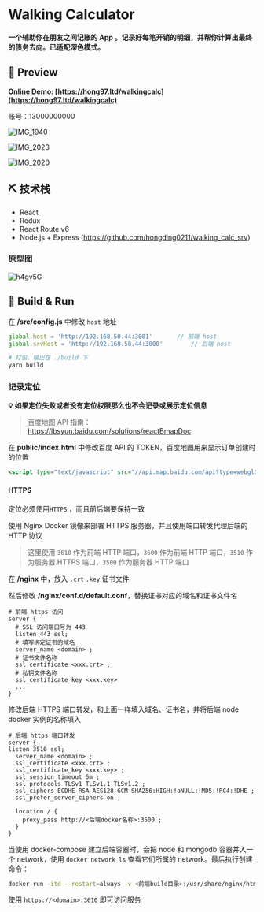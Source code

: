 # Walking Calculator

**一个辅助你在朋友之间记账的 App 。记录好每笔开销的明细，并帮你计算出最终的债务去向。已适配深色模式。**

## 👀 Preview

**Online Demo: [https://hong97.ltd/walkingcalc](https://hong97.ltd/walkingcalc)**

账号：13000000000

![IMG_1940](https://raw.githubusercontent.com/hongding0211/imgs/main/uPic/IMG_1940.JPEG)

![IMG_2023](https://raw.githubusercontent.com/hongding0211/imgs/main/uPic/IMG_2023.JPEG)

![IMG_2020](https://raw.githubusercontent.com/hongding0211/imgs/main/uPic/IMG_2020.JPEG)

## ⛏ 技术栈

- React
- Redux
- React Route v6
- Node.js + Express (https://github.com/hongding0211/walking_calc_srv)

### 原型图

![h4gv5G](https://raw.githubusercontent.com/hongding0211/imgs/main/uPic/h4gv5G.png)

## 🌟 Build & Run

在 **/src/config.js** 中修改 `host` 地址

```js
global.host = 'http://192.168.50.44:3001'		// 前端 host
global.srvHost = 'http://192.168.50.44:3000'		// 后端 host
```

```bash
# 打包，输出在 ./build 下
yarn build
```

### 记录定位

**💡 如果定位失败或者没有定位权限那么也不会记录或展示定位信息**

> 百度地图 API 指南： https://lbsyun.baidu.com/solutions/reactBmapDoc

在 **public/index.html** 中修改百度 API 的 TOKEN，百度地图用来显示订单创建时的位置

```jsx
<script type="text/javascript" src="//api.map.baidu.com/api?type=webgl&v=1.0&ak=<切换成你自己申请的AK>">< /script>
```

#### HTTPS

定位必须使用`HTTPS` ，而且前后端要保持一致

使用 Nginx Docker 镜像来部署 HTTPS 服务器，并且使用端口转发代理后端的 HTTP 协议

> 这里使用 `3610` 作为前端 HTTP 端口，`3600` 作为前端 HTTP 端口，`3510` 作为服务器 HTTPS 端口，`3500` 作为服务器 HTTP 端口

在 **/nginx** 中，放入 `.crt` `.key` 证书文件

然后修改 **/nginx/conf.d/default.conf**，替换证书对应的域名和证书文件名

```editorconfig
# 前端 https 访问
server {
  # SSL 访问端口号为 443
  listen 443 ssl; 
  # 填写绑定证书的域名
  server_name <domain> ; 
  # 证书文件名称
  ssl_certificate <xxx.crt> ; 
  # 私钥文件名称
  ssl_certificate_key <xxx.key>
  ...
}
```

修改后端 HTTPS 端口转发，和上面一样填入域名、证书名，并将后端 node docker 实例的名称填入

```editorconfig
# 后端 https 端口转发
server {
listen 3510 ssl;
  server_name <domain> ;
  ssl_certificate <xxx.crt> ;
  ssl_certificate_key <xxx.key> ;
  ssl_session_timeout 5m ;
  ssl_protocols TLSv1 TLSv1.1 TLSv1.2 ;
  ssl_ciphers ECDHE-RSA-AES128-GCM-SHA256:HIGH:!aNULL:!MD5:!RC4:!DHE ;
  ssl_prefer_server_ciphers on ;

  location / {
    proxy_pass http://<后端docker名称>:3500 ;
  }
}
```

当使用 docker-compose 建立后端容器时，会把 node 和 mongodb 容器并入一个 network，使用 `docker network ls` 查看它们所属的 network。最后执行创建命令：

```bash
docker run -itd --restart=always -v <前端build目录>:/usr/share/nginx/html -v <nginx配置目录>:/etc/nginx -p 3600:80 -p 3610:443 -p 3510:3510 --net <后端docker网络> --link <后端docker名称>:<后端docker名称>
```

使用 `https://<domain>:3610` 即可访问服务
